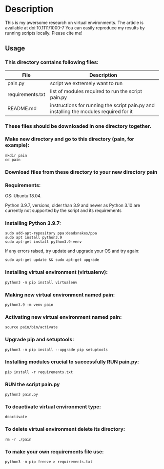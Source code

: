 # Description

This is my awersome research on virtual environments. The article is available at doi:10.1111/1000-7 
You can easily reproduce my results by running scripts locally.
Please cite me!

## Usage

### This directory contains following files:
File | Description
------------ | -------------
pain.py | script we extremely want to run
requirements.txt | list of modules required to run the script pain.py
README.md | instructions for running the script pain.py and installing the modules required for it

### These files should be downloaded in one directory together.

### Make new directory and go to this directory (pain, for example):
```
mkdir pain
cd pain
```

### Download files from these directory to your new directory pain

### Requirements:
OS: Ubuntu 18.04.

Python 3.9.7, versions, older than 3.9 and newer as Python 3.10 are currently not supported by the script and its requirements

### Installing Python 3.9.7:
```
sudo add-apt-repository ppa:deadsnakes/ppa
sudo apt install python3.9
sudo apt-get install python3.9-venv
```

If any errors raised, try update and upgrade your OS and try again:
```
sudo apt-get update && sudo apt-get upgrade
```

### Installing virtual environment (virtualenv):
```
python3 -m pip install virtualenv
```

### Making new virtual environment named pain:
```
python3.9 -m venv pain
```

### Activating new virtual environment named pain:
```
source pain/bin/activate
```

### Upgrade pip and setuptools:
```
python3 -m pip install --upgrade pip setuptools
```

### Installing modules crucial to successfully RUN pain.py:
```
pip install -r requirements.txt
```

### RUN the script pain.py
```
python3 pain.py
```
### To deactivate virtual environment type:
```
deactivate
```

### To delete virtual environment delete its directory:
```
rm -r ./pain
```

### To make your own requirements file use:
```
python3 -m pip freeze > requirements.txt
```
